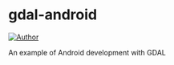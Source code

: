 # gdal-android

[![Author](https://img.shields.io/badge/Author-wshunli-0E7FBF.svg)](http://www.wshunli.com)

An example of Android development with GDAL
